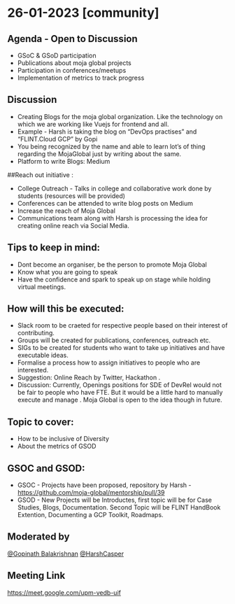 # 26-01-2023 [community]  
## Agenda - Open to Discussion
- GSoC & GSoD participation
- Publications about moja global projects
- Participation in conferences/meetups
- Implementation of metrics to track progress

## Discussion

- Creating Blogs for the moja global organization. Like the technology on which we are working like Vuejs for frontend and all.
- Example - Harsh is taking the blog on “DevOps practises” and “FLINT.Cloud GCP” by Gopi 
- You being recognized by the name and able to learn lot’s of thing regarding the MojaGlobal just by writing about the same.
- Platform to write Blogs: Medium 

##Reach out initiative :
- College Outreach - Talks in college and collaborative work done by students (resources will be provided)
- Conferences can be attended to write blog posts on Medium
- Increase the reach of Moja Global
- Communications team along with Harsh is processing the idea for creating online reach via Social Media.

## Tips to keep in mind: 
- Dont become an organiser, be the person to promote Moja Global
- Know what you are going to speak
- Have the confidence and spark to speak up on stage while holding virtual meetings.

## How will this be executed:
- Slack room  to be craeted for respective people based on their interest of contributing.
- Groups will be created for publications, conferences, outreach etc.
- SIGs to be created for students who want to take up initiatives and have executable ideas.
- Formalise a process how to assign initiatives to people who are interested. 
- Suggestion: Online Reach by Twitter, Hackathon .
- Discussion: Currently, Openings positions for SDE of DevRel would not be fair to people who have FTE. But it would be a little hard to manually execute and manage . Moja Global is open to the idea though in future.

## Topic to cover:
- How to be inclusive of Diversity
- About the metrics of GSOD

## GSOC and GSOD:
- GSOC - Projects have been proposed, repository by Harsh - https://github.com/moja-global/mentorship/pull/39 
- GSOD - New Projects will be Introductes, first topic will be for Case Studies, Blogs, Documentation. Second Topic will be FLINT HandBook Extention, Documenting a GCP Toolkit, Roadmaps. 

## Moderated by 
[@Gopinath Balakrishnan](https://www.linkedin.com/in/bgopi/)
[@HarshCasper](https://github.com/HarshCasper)

## Meeting Link
https://meet.google.com/upm-vedb-uif 
